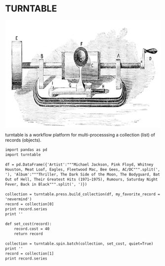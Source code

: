 TURNTABLE
=====================================================================================================

<img align="top" src="docs/pictures/turntable.jpeg" height="350" width="800">

turntable is a workflow platform for multi-processsing a collection (list) of records (objects).



```
import pandas as pd
import turntable

df = pd.DataFrame({'Artist':"""Michael Jackson, Pink Floyd, Whitney Houston, Meat Loaf, Eagles, Fleetwood Mac, Bee Gees, AC/DC""".split(', '), 'Album':"""Thriller, The Dark Side of the Moon, The Bodyguard, Bat Out of Hell, Their Greatest Hits (1971–1975), Rumours, Saturday Night Fever, Back in Black""".split(', ')})

collection = turntable.press.build_collection(df, my_favorite_record = 'nevermind')
record = collection[0]
print record.series
print ''

def set_cost(record):
    record.cost = 40
    return record

collection = turntable.spin.batch(collection, set_cost, quiet=True)
print ''
record = collection[1]
print record.series
```
